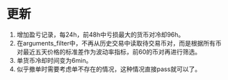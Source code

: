 # 更新
1. 增加盈亏记录，每24h，前48h中亏损最大的货币对冷却96h。
2. 在arguments_filter中，不再从历史交易中读取待交易币对，而是根据所有币对最近五天价格的标准差作为波动率指标，前60的币对再进行筛选。
3. 单货币冷却时间变为6min。
4. 似乎撤单时需要考虑单不存在的情况，这种情况直接pass就可以了。